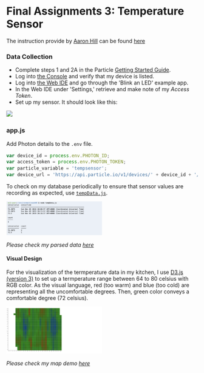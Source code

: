 # Final Assignments 3: Temperature Sensor

The instruction provide by [Aaron Hill](https://github.com/aaronxhill) can be found [here](https://github.com/visualizedata/data-structures/blob/master/final_assignment_3.md)

### Data Collection

- Complete steps 1 and 2A in the Particle [Getting Started Guide](https://docs.particle.io/guide/getting-started/start/photon/).  
- Log into [the Console](https://console.particle.io/) and verify that my device is listed.   
- Log into [the Web IDE](https://build.particle.io/) and go through the 'Blink an LED' example app.  
- In the Web IDE under 'Settings,' retrieve and make note of my *Access Token*.  
- Set up my sensor. It should look like this: 

<img src="https://github.com/yujunmjiang/data-structures-fall-19/blob/master/week08/image/sample-1.png" width="50%"/>

### app.js

Add Photon details to the `.env` file.

```javascript
var device_id = process.env.PHOTON_ID;
var access_token = process.env.PHOTON_TOKEN;
var particle_variable = 'tempsensor';
var device_url = 'https://api.particle.io/v1/devices/' + device_id + '/' + particle_variable + '?access_token=' + access_token;
```

To check on my database periodically to ensure that sensor values are recording as expected, use [`tempData.js`](https://github.com/yujunmjiang/data-structures-fall-19/blob/master/week09/tempData.js).

<img src="https://github.com/yujunmjiang/data-structures-fall-19/blob/master/week09/image/sample-3.png" width="50%"/>

*Please check my parsed data [here](http://34.228.80.227:8080/tsData)*

#### Visual Design

For the visualization of the termperature data in my kitchen, I use [D3.js (version 3)](https://github.com/d3/d3-3.x-api-reference/blob/master/API-Reference.md) to set up a termperature range between 64 to 80 celsius with RGB color. As the visual language, red (too warm) and blue (too cold) are representing all the uncomfortable degrees. Then, green color conveys a comfortable degree (72 celsius).

<img src="https://github.com/yujunmjiang/data-structures-fall-19/blob/master/final/image/demo-03.png" width="50%"/>

*Please check my map demo [here](http://34.228.80.227:8080/tsVis)*


